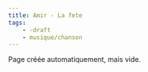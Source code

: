 ```yaml
---
title: Amir - La fete
tags:
    - -draft
    - musique/chanson
---
```


Page créée automatiquement, mais vide.
